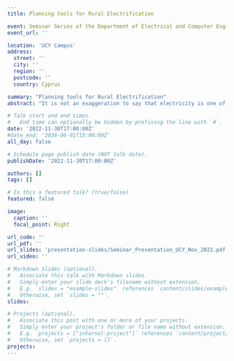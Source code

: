 ```yaml
---
title: Planning tools for Rural Electrification

event: Seminar Series of the Department of Electrical and Computer Engineering, UCY
event_url: ''

location: 'UCY Campus'
address:
  street: ''
  city: ''
  region: ''
  postcode: ''
  country: Cyprus

summary: "Planning tools for Rural Electrification"
abstract: "It is not an exaggeration to say that electricity is one of the pillars supporting modern societies. Access to electricity -- often taken as granted in western counties -- promotes economic growth, healthcare, education, and overall enhances the quality of life. However, even today there are still more than 800 million people worldwide without any access to electricity. The majority of these people live in rural areas in Africa and Asia. How can we plan for the electrification of these rural areas to ensure access to affordable, reliable, sustainable and modern energy for all? In this seminar we will see how we can formulate the problem of designing a new Microgrid to electrify a rural area as a mathematical optimization problem. We'll investigate the challenges posed by such complex optimal optimization problems and we'll introduce PyEPLAN -- an open-source tool developed to support rural electrification projects."

# Talk start and end times.
#   End time can optionally be hidden by prefixing the line with `#`.
date: '2022-11-30T17:00:00Z'
#date_end: '2030-06-01T15:00:00Z'
all_day: false

# Schedule page publish date (NOT talk date).
publishDate: '2022-11-30T17:00:00Z'

authors: []
tags: []

# Is this a featured talk? (true/false)
featured: false

image:
  caption: ''
  focal_point: Right

url_code: ''
url_pdf: ''
url_slides: 'presentation-slides/Seminar_Presentation_UCY_Nov_2022.pdf'
url_video: ''

# Markdown Slides (optional).
#   Associate this talk with Markdown slides.
#   Simply enter your slide deck's filename without extension.
#   E.g. `slides = "example-slides"` references `content/slides/example-slides.md`.
#   Otherwise, set `slides = ""`.
slides:

# Projects (optional).
#   Associate this post with one or more of your projects.
#   Simply enter your project's folder or file name without extension.
#   E.g. `projects = ["internal-project"]` references `content/project/deep-learning/index.md`.
#   Otherwise, set `projects = []`.
projects:
---
```




